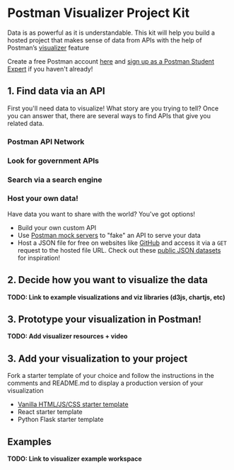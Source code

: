 # Postman Visualizer Project Kit

Data is as powerful as it is understandable. This kit will help you build a hosted project that makes sense of data from APIs with the help of Postman’s [visualizer](https://learning.postman.com/docs/sending-requests/visualizer/) feature

Create a free Postman account [here](https://www.postman.com/) and [sign up as a Postman Student Expert]() if you haven't already!

## 1. Find data via an API

First you'll need data to visualize! What story are you trying to tell? Once you can answer that, there are several ways to find APIs that give you related data.

### Postman API Network

### Look for government APIs

### Search via a search engine

### Host your own data!

Have data you want to share with the world? You've got options!

- Build your own custom API
- Use [Postman mock servers](https://learning.postman.com/docs/designing-and-developing-your-api/mocking-data/setting-up-mock/) to "fake" an API to serve your data
- Host a JSON file for free on websites like [GitHub](https://github.com/) and access it via a `GET` request to the hosted file URL. Check out these [public JSON datasets](https://github.com/jdorfman/awesome-json-datasets) for inspiration!

## 2. Decide how you want to visualize the data

**TODO: Link to example visualizations and viz libraries (d3js, chartjs, etc)**

## 3. Prototype your visualization in Postman!

**TODO: Add visualizer resources + video**

## 3. Add your visualization to your project

Fork a starter template of your choice and follow the instructions in the comments and README.md to display a production version of your visualization

- [Vanilla HTML/JS/CSS starter template](https://replit.com/@ClaireFroelich/Postman-x-Lehman-Hack-JavaScript-Project-Template#index.html)
- React starter template
- Python Flask starter template

## Examples

**TODO: Link to visualizer example workspace**

